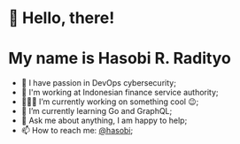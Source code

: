# 👋 Hello, there!
# My name is Hasobi R. Radityo

- 🔭 I have passion in DevOps cybersecurity;
- 🥾 I'm working at Indonesian finance service authority;
- 👨🏽‍💻 I’m currently working on something cool :wink:;
- 🌱 I’m currently learning Go and GraphQL; 
- 💬 Ask me about anything, I am happy to help;
- 📫 How to reach me: [@hasobi](https://twitter.com/hasobi);
